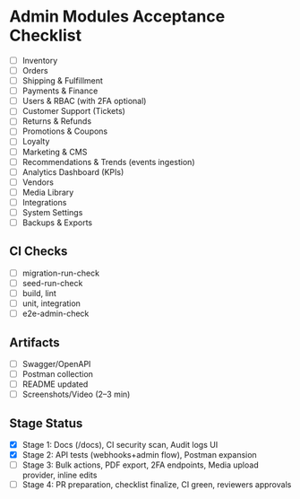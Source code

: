 # Admin Modules Acceptance Checklist

- [ ] Inventory
- [ ] Orders
- [ ] Shipping & Fulfillment
- [ ] Payments & Finance
- [ ] Users & RBAC (with 2FA optional)
- [ ] Customer Support (Tickets)
- [ ] Returns & Refunds
- [ ] Promotions & Coupons
- [ ] Loyalty
- [ ] Marketing & CMS
- [ ] Recommendations & Trends (events ingestion)
- [ ] Analytics Dashboard (KPIs)
- [ ] Vendors
- [ ] Media Library
- [ ] Integrations
- [ ] System Settings
- [ ] Backups & Exports

## CI Checks
- [ ] migration-run-check
- [ ] seed-run-check
- [ ] build, lint
- [ ] unit, integration
- [ ] e2e-admin-check

## Artifacts
- [ ] Swagger/OpenAPI
- [ ] Postman collection
- [ ] README updated
- [ ] Screenshots/Video (2–3 min)

## Stage Status
- [x] Stage 1: Docs (/docs), CI security scan, Audit logs UI
- [x] Stage 2: API tests (webhooks+admin flow), Postman expansion
- [ ] Stage 3: Bulk actions, PDF export, 2FA endpoints, Media upload provider, inline edits
- [ ] Stage 4: PR preparation, checklist finalize, CI green, reviewers approvals
